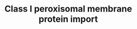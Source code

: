 ---
annotations:
- id: PW:0002395
  parent: regulatory pathway
  type: Pathway Ontology
  value: cellular trafficking cycle pathway
authors:
- ReactomeTeam
- DeSl
description: Most peroxisomal membrane proteins (PMPs) are inserted into the peroxisomal
  membrane by the receptor-chaperone PEX19 and the docking receptor PEX3 (Soukupova
  et al. 1999, Muntau et al. 2003, Fang et al. 2004, Fujiki et al. 2006, Matsuzono
  and Fujiki 2006, Matsuzono et al. 2006, Pinto et al. 2006, Sato et al. 2008, Sato
  et al. 2010, Schmidt et al. 2010, Hattula et al. 2014, reviewed in Fujiki et al.
  2014, Mayerhofer 2016). PEX19 binds the PMP as it is translated in the cytosol.
  Recognition of the PMP by PEX 19 appears to depend on positively charged residues
  in the transmembrane domain of the PMP (Costello et al. 2017). The PEX19:PMP complex
  then interacts with PEX3 located in the peroxisomal membrane. Through a mechanism
  that is not yet clear, the PMP is inserted into the peroxisomal membrane and PEX19
  dissociates from PEX3. A current model involves transfer of the PMP from PEX19 to
  a hydrophobic region of PEX3 followed by insertion of the PMP into the membrane
  (Chen et al. 2014, reviewed by Giannopoulou et al. 2016). The process does not appear
  to require hydrolysis of ATP or GTP (Pinto et al. 2006).<br>Unlike other PMPs, PEX3
  is inserted into the peroxisomal membrane by binding PEX19 and then docking with
  PEX16 (Matsuzaki and Fujiki 2008). Both PEX3 and PEX16 can also be co-translationally
  inserted into the endoplasmic reticulum membrane (Kim et al. 2006, Yonekawa et al.
  2011, Aranovich et al. 2014, Hua et al. 2015, Mayerhofer et al. 2016). This region
  of the ER membrane then buds to contribute to new peroxisomes. PEX3 is also observed
  to insert into the mitochondrial outer membrane (Sugiura et al. 2017). Regions of
  the ER membrane and mitochondrial outer membrane are then released to form pre-peroxisomal
  vesicles which fuse to form new peroxisomes (Sugiura et al. 2017). Peroxisomes therefore
  appear to arise from fission of existing peroxisomes and production of new peroxisomes
  from precursors derived from mitochondria and the ER (Sugiura et al. 2017, reviewed
  in Fujiki et al. 2014, Hua and Kim 2016).  View original pathway at [http://www.reactome.org/PathwayBrowser/#DIAGRAM=9603798
  Reactome].
last-edited: 2021-01-25
organisms:
- Homo sapiens
redirect_from:
- /index.php/Pathway:WP4987
- /instance/WP4987
revision: null
schema-jsonld:
- '@context': https://schema.org/
  '@id': https://wikipathways.github.io/pathways/WP4987.html
  '@type': Dataset
  creator:
    '@type': Organization
    name: WikiPathways
  description: Most peroxisomal membrane proteins (PMPs) are inserted into the peroxisomal
    membrane by the receptor-chaperone PEX19 and the docking receptor PEX3 (Soukupova
    et al. 1999, Muntau et al. 2003, Fang et al. 2004, Fujiki et al. 2006, Matsuzono
    and Fujiki 2006, Matsuzono et al. 2006, Pinto et al. 2006, Sato et al. 2008, Sato
    et al. 2010, Schmidt et al. 2010, Hattula et al. 2014, reviewed in Fujiki et al.
    2014, Mayerhofer 2016). PEX19 binds the PMP as it is translated in the cytosol.
    Recognition of the PMP by PEX 19 appears to depend on positively charged residues
    in the transmembrane domain of the PMP (Costello et al. 2017). The PEX19:PMP complex
    then interacts with PEX3 located in the peroxisomal membrane. Through a mechanism
    that is not yet clear, the PMP is inserted into the peroxisomal membrane and PEX19
    dissociates from PEX3. A current model involves transfer of the PMP from PEX19
    to a hydrophobic region of PEX3 followed by insertion of the PMP into the membrane
    (Chen et al. 2014, reviewed by Giannopoulou et al. 2016). The process does not
    appear to require hydrolysis of ATP or GTP (Pinto et al. 2006).<br>Unlike other
    PMPs, PEX3 is inserted into the peroxisomal membrane by binding PEX19 and then
    docking with PEX16 (Matsuzaki and Fujiki 2008). Both PEX3 and PEX16 can also be
    co-translationally inserted into the endoplasmic reticulum membrane (Kim et al.
    2006, Yonekawa et al. 2011, Aranovich et al. 2014, Hua et al. 2015, Mayerhofer
    et al. 2016). This region of the ER membrane then buds to contribute to new peroxisomes.
    PEX3 is also observed to insert into the mitochondrial outer membrane (Sugiura
    et al. 2017). Regions of the ER membrane and mitochondrial outer membrane are
    then released to form pre-peroxisomal vesicles which fuse to form new peroxisomes
    (Sugiura et al. 2017). Peroxisomes therefore appear to arise from fission of existing
    peroxisomes and production of new peroxisomes from precursors derived from mitochondria
    and the ER (Sugiura et al. 2017, reviewed in Fujiki et al. 2014, Hua and Kim 2016).  View
    original pathway at [http://www.reactome.org/PathwayBrowser/#DIAGRAM=9603798 Reactome].
  keywords:
  - 'ABCD1 '
  - 'ABCD2 '
  - 'ABCD3 '
  - 'ACBD5 '
  - 'ALDH3A2-2 '
  - 'ATAD1 '
  - Class I Peroxisomal
  - 'FIS1 '
  - 'GDAP1 '
  - Membrane Proteins
  - 'PEX11B '
  - 'PEX12 '
  - 'PEX13 '
  - 'PEX14 '
  - PEX16
  - 'PEX16 '
  - PEX16:PEX19:PEX3
  - PEX19
  - 'PEX19 '
  - PEX19:PEX3
  - PEX19:class I PMP
  - 'PEX2 '
  - 'PEX26 '
  - PEX3
  - 'PEX3 '
  - PEX3:PEX19:class I
  - PMP
  - 'PXMP2 '
  - 'PXMP4 '
  - 'SLC25A17 '
  license: CC0
  name: Class I peroxisomal membrane protein import
seo: CreativeWork
title: Class I peroxisomal membrane protein import
wpid: WP4987
---